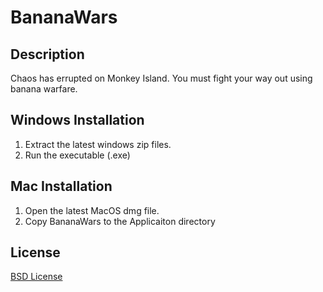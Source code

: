 # BananaWars

## Description
Chaos has errupted on Monkey Island.  You must fight your way out using banana warfare.  

## Windows Installation
1. Extract the latest windows zip files.
2. Run the executable (.exe)


## Mac Installation
1. Open the latest MacOS dmg file.
2. Copy BananaWars to the Applicaiton directory

## License
[BSD License](https://raw.githubusercontent.com/mikejdobbs/BananaWars/refs/heads/main/LICENSE)
